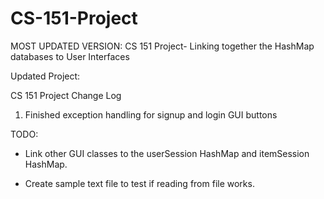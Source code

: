 # CS-151-Project
MOST UPDATED VERSION: CS 151 Project- Linking together the HashMap databases to User Interfaces


Updated Project: 

CS 151 Project Change Log 

1. Finished exception handling for signup and login GUI buttons 

TODO:

- Link other GUI classes to the userSession HashMap and itemSession HashMap.

- Create sample text file to test if reading from file works. 
